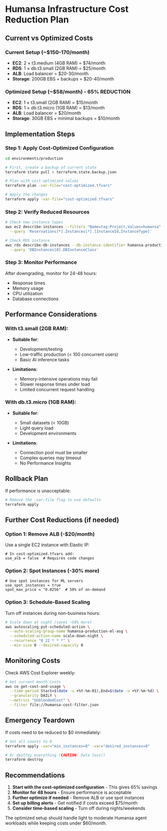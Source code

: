 # Humansa Infrastructure Cost Reduction Plan

## Current vs Optimized Costs

### Current Setup (~$150-170/month)
- **EC2**: 2 × t3.medium (4GB RAM) = $74/month
- **RDS**: 1 × db.t3.small (2GB RAM) = $25/month
- **ALB**: Load balancer = $20-30/month
- **Storage**: 200GB EBS + backups = $20-40/month

### Optimized Setup (~$58/month) - 65% REDUCTION
- **EC2**: 1 × t3.small (2GB RAM) = $15/month
- **RDS**: 1 × db.t3.micro (1GB RAM) = $13/month
- **ALB**: Load balancer = $20/month
- **Storage**: 30GB EBS + minimal backups = $10/month

## Implementation Steps

### Step 1: Apply Cost-Optimized Configuration
```bash
cd environments/production

# First, create a backup of current state
terraform state pull > terraform.state.backup.json

# Plan with cost-optimized values
terraform plan -var-file="cost-optimized.tfvars"

# Apply the changes
terraform apply -var-file="cost-optimized.tfvars"
```

### Step 2: Verify Reduced Resources
```bash
# Check new instance types
aws ec2 describe-instances --filters "Name=tag:Project,Values=humansa" \
  --query 'Reservations[*].Instances[*].[InstanceId,InstanceType]'

# Check RDS instance
aws rds describe-db-instances --db-instance-identifier humansa-production-db \
  --query 'DBInstances[0].DBInstanceClass'
```

### Step 3: Monitor Performance
After downgrading, monitor for 24-48 hours:
- Response times
- Memory usage
- CPU utilization
- Database connections

## Performance Considerations

### With t3.small (2GB RAM):
- **Suitable for**: 
  - Development/testing
  - Low-traffic production (< 100 concurrent users)
  - Basic AI inference tasks
  
- **Limitations**:
  - Memory-intensive operations may fail
  - Slower response times under load
  - Limited concurrent request handling

### With db.t3.micro (1GB RAM):
- **Suitable for**:
  - Small datasets (< 10GB)
  - Light query load
  - Development environments

- **Limitations**:
  - Connection pool must be smaller
  - Complex queries may timeout
  - No Performance Insights

## Rollback Plan

If performance is unacceptable:
```bash
# Remove the -var-file flag to use defaults
terraform apply
```

## Further Cost Reductions (if needed)

### Option 1: Remove ALB (-$20/month)
Use a single EC2 instance with Elastic IP:
```hcl
# In cost-optimized.tfvars add:
use_alb = false  # Requires code changes
```

### Option 2: Spot Instances (-30% more)
```hcl
# Use spot instances for ML servers
use_spot_instances = true
spot_max_price = "0.0256"  # 50% of on-demand
```

### Option 3: Schedule-Based Scaling
Turn off instances during non-business hours:
```bash
# Scale down at night (saves ~50% more)
aws autoscaling put-scheduled-action \
  --auto-scaling-group-name humansa-production-ml-asg \
  --scheduled-action-name scale-down-night \
  --recurrence "0 22 * * *" \
  --min-size 0 --desired-capacity 0
```

## Monitoring Costs

Check AWS Cost Explorer weekly:
```bash
# Get current month costs
aws ce get-cost-and-usage \
  --time-period Start=$(date -u +%Y-%m-01),End=$(date -u +%Y-%m-%d) \
  --granularity DAILY \
  --metrics "UnblendedCost" \
  --filter file://humansa-cost-filter.json
```

## Emergency Teardown

If costs need to be reduced to $0 immediately:
```bash
# Set all counts to 0
terraform apply -var="min_instances=0" -var="desired_instances=0"

# Or destroy everything (CAUTION: Data loss!)
terraform destroy
```

## Recommendations

1. **Start with the cost-optimized configuration** - This gives 65% savings
2. **Monitor for 48 hours** - Ensure performance is acceptable
3. **Further optimize if needed** - Remove ALB or use spot instances
4. **Set up billing alerts** - Get notified if costs exceed $75/month
5. **Consider time-based scaling** - Turn off during nights/weekends

The optimized setup should handle light to moderate Humansa agent workloads while keeping costs under $60/month.